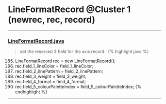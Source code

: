 # LineFormatRecord @Cluster 1 (newrec, rec, record)

***

### [LineFormatRecord.java](https://searchcode.com/codesearch/view/15642512/)
> set the reserved 3 field for the axis record . 
{% highlight java %}
185. LineFormatRecord rec = new LineFormatRecord();
187. rec.field_1_lineColor = field_1_lineColor;
188. rec.field_2_linePattern = field_2_linePattern;
189. rec.field_3_weight = field_3_weight;
190. rec.field_4_format = field_4_format;
191. rec.field_5_colourPaletteIndex = field_5_colourPaletteIndex;
{% endhighlight %}

***

